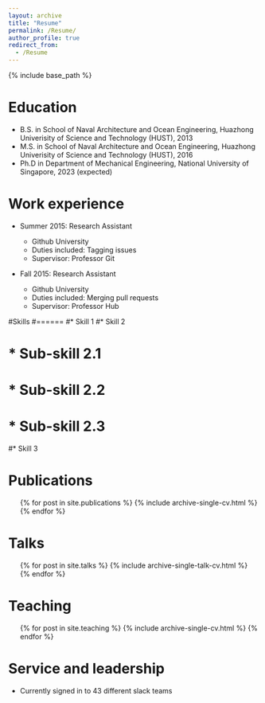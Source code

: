 ```yaml
---
layout: archive
title: "Resume"
permalink: /Resume/
author_profile: true
redirect_from:
  - /Resume
---
```


{% include base_path %}

Education
======
* B.S. in School of Naval Architecture and Ocean Engineering, Huazhong Univerisity of Science and Technology (HUST), 2013
* M.S. in School of Naval Architecture and Ocean Engineering, Huazhong Univerisity of Science and Technology (HUST), 2016
* Ph.D in Department of Mechanical Engineering, National University of Singapore, 2023 (expected)

Work experience
======
* Summer 2015: Research Assistant
  * Github University
  * Duties included: Tagging issues
  * Supervisor: Professor Git

* Fall 2015: Research Assistant
  * Github University
  * Duties included: Merging pull requests
  * Supervisor: Professor Hub
  
#Skills
#======
#* Skill 1
#* Skill 2
#  * Sub-skill 2.1
#  * Sub-skill 2.2
#  * Sub-skill 2.3
#* Skill 3

Publications
======
  <ul>{% for post in site.publications %}
    {% include archive-single-cv.html %}
  {% endfor %}</ul>
  
Talks
======
  <ul>{% for post in site.talks %}
    {% include archive-single-talk-cv.html %}
  {% endfor %}</ul>
  
Teaching
======
  <ul>{% for post in site.teaching %}
    {% include archive-single-cv.html %}
  {% endfor %}</ul>
  
Service and leadership
======
* Currently signed in to 43 different slack teams
